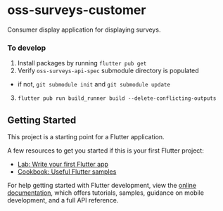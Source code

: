 # oss-surveys-customer

Consumer display application for displaying surveys.

### To develop
1. Install packages by running `flutter pub get`
2. Verify `oss-surveys-api-spec` submodule directory is populated
  - if not, `git submodule init` and `git submodule update`
3. `flutter pub run build_runner build --delete-conflicting-outputs`

## Getting Started

This project is a starting point for a Flutter application.

A few resources to get you started if this is your first Flutter project:

- [Lab: Write your first Flutter app](https://docs.flutter.dev/get-started/codelab)
- [Cookbook: Useful Flutter samples](https://docs.flutter.dev/cookbook)

For help getting started with Flutter development, view the
[online documentation](https://docs.flutter.dev/), which offers tutorials,
samples, guidance on mobile development, and a full API reference.
